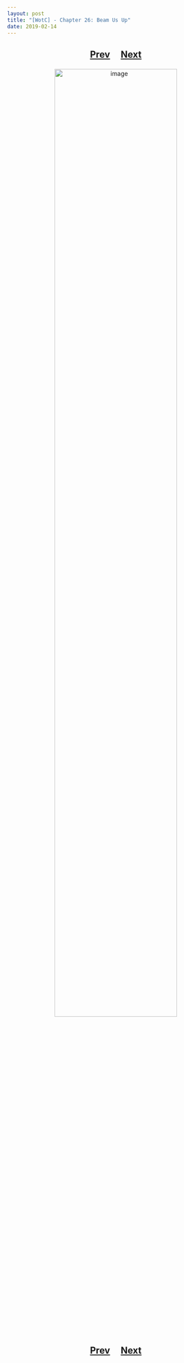 ```yaml
---
layout: post
title: "[WotC] - Chapter 26: Beam Us Up"
date: 2019-02-14
---
```


<h2>
  <p style="text-align:center;">
    <a href="/wingsofthechorus/archive/2019/02/07/chapter25">Prev</a>
    &nbsp;&nbsp;&nbsp;
    <a href="/wingsofthechorus/archive/2019/02/21/chapter27">Next</a>
  </p>
</h2>

<p style="text-align:center;">
  <img src="/wingsofthechorus/images/comics/c26.png" width="75%" alt="image"/>
</p>

<h2>
  <p style="text-align:center;">
    <a href="/wingsofthechorus/archive/2019/02/07/chapter25">Prev</a>
    &nbsp;&nbsp;&nbsp;
    <a href="/wingsofthechorus/archive/2019/02/21/chapter27">Next</a>
  </p>
</h2>
